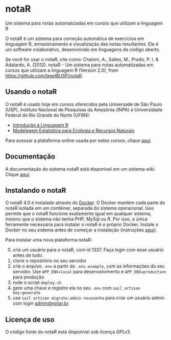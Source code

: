 # notaR
Um sistema para notas automatizadas em cursos que utilizam a linguagem R

O notaR é um sistema para correção automática de exercícios em linguagem R, armazenamento e 
visualização das notas resultantes. Ele é um software colaborativo, desenvolvido em linguagens de código aberto.

Se você for usar o notaR, cite como:
Chalom, A., Salles, M., Prado, P. I. & Adalardo, A. (2012). notaR - Um sistema para notas automatizadas em cursos que utilizam a linguagem R (Version 2.0), from https://github.com/lageIBUSP/notaR.

## Usando o notaR

O notaR é usado hoje em cursos oferecidos pela Universade de São Paulo (USP),
Instituto Nacional de Pesquisas da Amazônia (INPA) e Universidade Federal do Rio Grande do Norte (UFRN):
* [Introdução à Linguagem R](http://www.ecologia.ib.usp.br/bie5782/doku.php)
* [Modelagem Estatística para Ecologia e Recursos Naturais](http://cmq.esalq.usp.br/BIE5781/doku.php)

Para acessar a plataforma online usada por estes cursos, clique [aqui](http://www.lage.ib.usp.br/rserve/).

## Documentação

A documentação do sistema notaR está disponível em um sistema wiki. Clique [aqui](https://github.com/lageIBUSP/notaR/wiki).

## Instalando o notaR

O notaR 4.0 é instalado através do [Docker](https://www.docker.com/). O Docker mantém cada parte do notaR isolada em um contêiner, separada do sistema operacional. Isso permite que o notaR funcione exatamente igual em qualquer sistema, mesmo que o sistema não tenha PHP, MySql ou R. Por isso, a única ferramente necessária para instalar o notaR é o próprio Docker. Instale o Docker no seu sistema antes de começar a instalação (instruções [aqui](https://docs.docker.com/get-docker/)).

Para instalar uma nova plataforma notaR:

0. crie um usuário para o notaR, com id 1337. Faça login com esse usuário antes de tudo.
1. clone o repositório no seu servidor
2. crie o arquivo ```.env``` a partir do ```.env.example```, com as informações do seu servidor. Use ```APP_ENV=local``` para desenvolvimento e ```APP_ENV=production``` para produção. 
3. rode o script ```deploy.sh```
4. gere uma chave e registre ela no seu ```.env``` com ```sail artisan key:generate```
5. use  ```sail artisan migrate:admin novasenha``` para criar um usuário admin com login admin@notar.br.

## Licença de uso
O código fonte do notaR está disponível sob licença GPLv3.

